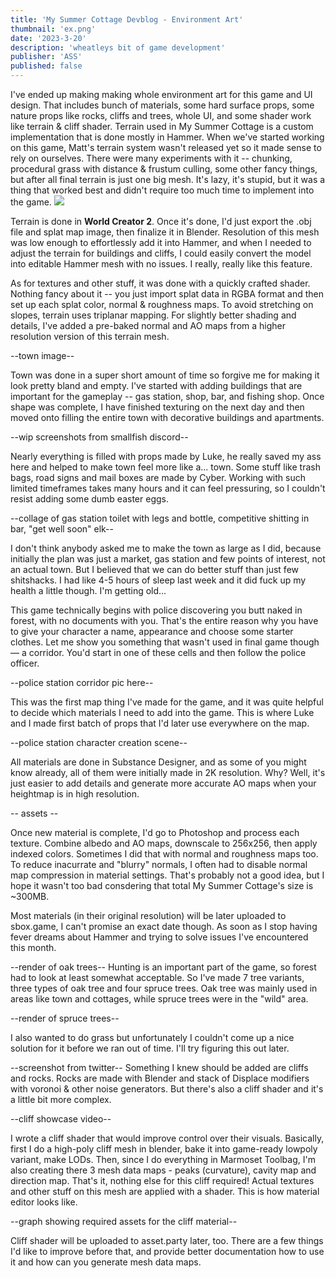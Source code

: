 ```yaml
---
title: 'My Summer Cottage Devblog - Environment Art'
thumbnail: 'ex.png'
date: '2023-3-20'
description: 'wheatleys bit of game development'
publisher: 'ASS'
published: false
---
```


<Heading title="Environment Art" caption="by wheatleymf" />
I've ended up making making whole environment art for this game and UI design. That includes bunch of materials, some hard surface props, some nature props like rocks, cliffs and trees, whole UI, and some shader work like terrain & cliff shader. 

<Heading h="h3" title="Terrain" />
Terrain used in My Summer Cottage is a custom implementation that is done mostly in Hammer. When we've started working on this game, Matt's terrain system wasn't released yet so it made sense to rely on ourselves. There were many experiments with it -- chunking, procedural grass with distance & frustum culling, some other fancy things, but after all final terrain is just one big mesh. It's lazy, it's stupid, but it was a thing that worked best and didn't require too much time to implement into the game.

<Img src="whmf/terrain.png" />

Terrain is done in **World Creator 2**. Once it's done, I'd just export the .obj file and splat map image, then finalize it in Blender. Resolution of this mesh was low enough to effortlessly add it into Hammer, and when I needed to adjust the terrain for buildings and cliffs, I could easily convert the model into editable Hammer mesh with no issues. I really, really like this feature. 

As for textures and other stuff, it was done with a quickly crafted shader. Nothing fancy about it -- you just import splat data in RGBA format and then set up each splat color, normal & roughness maps. To avoid stretching on slopes, terrain uses triplanar mapping. For slightly better shading and details, I've added a pre-baked normal and AO maps from a higher resolution version of this terrain mesh. 

<Heading h="h3" title="Town" />
--town image--

Town was done in a super short amount of time so forgive me for making it look pretty bland and empty. I've started with adding buildings that are important for the gameplay -- gas station, shop, bar, and fishing shop. Once shape was complete, I have finished texturing on the next day and then moved onto filling the entire town with decorative buildings and apartments.

--wip screenshots from smallfish discord--

Nearly everything is filled with props made by Luke, he really saved my ass here and helped to make town feel more like a... town. Some stuff like trash bags, road signs and mail boxes are made by Cyber. Working with such limited timeframes takes many hours and it can feel pressuring, so I couldn't resist adding some dumb easter eggs.

--collage of gas station toilet with legs and bottle, competitive shitting in bar, "get well soon" elk--

I don't think anybody asked me to make the town as large as I did, because initially the plan was just a market, gas station and few points of interest, not an actual town. But I believed that we can do better stuff than just few shitshacks. I had like 4-5 hours of sleep last week and it did fuck up my health a little though. I'm getting old...

<Heading h="h3" title="Police Station" />
This game technically begins with police discovering you butt naked in forest, with no documents with you. That's the entire reason why you have to give your character a name, appearance and choose some starter clothes. Let me show you something that wasn't used in final game though — a corridor. You'd start in one of these cells and then follow the police officer. 

--police station corridor pic here--

This was the first map thing I've made for the game, and it was quite helpful to decide which materials I need to add into the game. This is where Luke and I made first batch of props that I'd later use everywhere on the map.

--police station character creation scene--

<Heading h="h3" title="Materials" />
All materials are done in Substance Designer, and as some of you might know already, all of them were initially made in 2K resolution. Why? Well, it's just easier to add details and generate more accurate AO maps when your heightmap is in high resolution. 

-- assets --

Once new material is complete, I'd go to Photoshop and process each texture. Combine albedo and AO maps, downscale to 256x256, then apply indexed colors. Sometimes I did that with normal and roughness maps too. To reduce inacurrate and "blurry" normals, I often had to disable normal map compression in material settings. That's probably not a good idea, but I hope it wasn't too bad consdering that total My Summer Cottage's size is ~300MB.

Most materials (in their original resolution) will be later uploaded to sbox.game, I can't promise an exact date though. As soon as I stop having fever dreams about Hammer and trying to solve issues I've encountered this month.

<Heading h="h3" title="Nature — Foliage" />
--render of oak trees--
Hunting is an important part of the game, so forest had to look at least somewhat acceptable. So I've made 7 tree variants, three types of oak tree and four spruce trees. Oak tree was mainly used in areas like town and cottages, while spruce trees were in the "wild" area. 

--render of spruce trees--

I also wanted to do grass but unfortunately I couldn't come up a nice solution for it before we ran out of time. I'll try figuring this out later. 

<Heading h="h3" title="Nature — Cliffs and Rocks" />
--screenshot from twitter--
Something I knew should be added are cliffs and rocks. Rocks are made with Blender and stack of Displace modifiers with voronoi & other noise generators. But there's also a cliff shader and it's a little bit more complex.

--cliff showcase video--

I wrote a cliff shader that would improve control over their visuals. Basically, first I do a high-poly cliff mesh in blender, bake it into game-ready lowpoly variant, make LODs. Then, since I do everything in Marmoset Toolbag, I'm also creating there 3 mesh data maps - peaks (curvature), cavity map and direction map. That's it, nothing else for this cliff required! Actual textures and other stuff on this mesh are applied with a shader. This is how material editor looks like.

--graph showing required assets for the cliff material--

Cliff shader will be uploaded to asset.party later, too. There are a few things I'd like to improve before that, and provide better documentation how to use it and how can you generate mesh data maps. 
